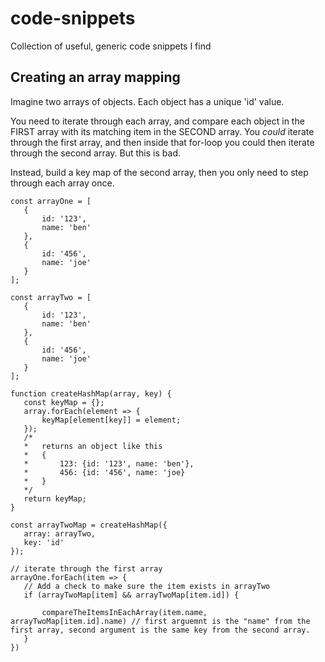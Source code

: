 # code-snippets
Collection of useful, generic code snippets I find

## Creating an array mapping
Imagine two arrays of objects. Each object has a unique 'id' value.

You need to iterate through each array, and compare each object in the FIRST array with its
matching item in the SECOND array.  You _could_ iterate through the first array, and then inside
that for-loop you could then iterate through the second array.  But this is bad.

Instead, build a key map of the second array, then you only need to step through each array once.


 ```
const arrayOne = [
    {
        id: '123',
        name: 'ben'
    },
    {
        id: '456',
        name: 'joe'
    }
];

const arrayTwo = [
    {
        id: '123',
        name: 'ben'
    },
    {
        id: '456',
        name: 'joe'
    }
];

function createHashMap(array, key) {
    const keyMap = {};
    array.forEach(element => {
        keyMap[element[key]] = element;
    });
    /*
    *   returns an object like this
    *   {
    *       123: {id: '123', name: 'ben'},
    *       456: {id: '456', name: 'joe}
    *   }
    */
    return keyMap;
}

const arrayTwoMap = createHashMap({
    array: arrayTwo,
    key: 'id'
});

// iterate through the first array
arrayOne.forEach(item => {
    // Add a check to make sure the item exists in arrayTwo
    if (arrayTwoMap[item] && arrayTwoMap[item.id]) {

        compareTheItemsInEachArray(item.name, arrayTwoMap[item.id].name) // first arguemnt is the "name" from the first array, second argument is the same key from the second array.
    }
})
```